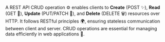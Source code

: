 A REST API CRUD operation ⚙️ enables clients to **Create** (POST ✨), **Read** (GET 📖), **Update** (PUT/PATCH 🔄), and **Delete** (DELETE 🗑️) resources over HTTP. It follows RESTful principles 🌍, ensuring stateless communication between client and server. CRUD operations are essential for managing data efficiently in web applications 🚀.
